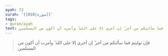 ```yaml
---
ayah: 72
surah: '[[010|سورة]]'
tags:
- quran/ayah
text: فإن توليتم فما سألتكم من أجر ۖ إن أجري إلا على الله ۖ وأمرت أن أكون من المسلمين
---
```

> فإن توليتم فما سألتكم من أجر ۖ إن أجري إلا على الله ۖ وأمرت أن أكون من المسلمين
